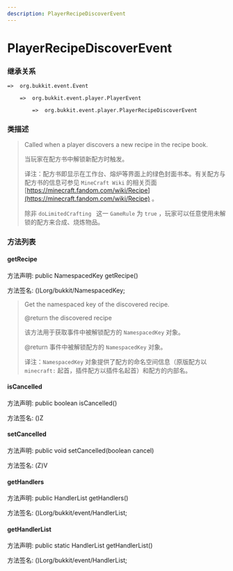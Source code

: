 ```yaml
---
description: PlayerRecipeDiscoverEvent
---
```


# PlayerRecipeDiscoverEvent

### 继承关系

    =>  org.bukkit.event.Event

        =>  org.bukkit.event.player.PlayerEvent

            =>  org.bukkit.event.player.PlayerRecipeDiscoverEvent

### 类描述

> Called when a player discovers a new recipe in the recipe book.
> 
> <p>
> 
> 当玩家在配方书中解锁新配方时触发。
> 
> <p>
> 
> 译注：配方书即显示在工作台、熔炉等界面上的绿色封面书本。有关配方与配方书的信息可参见 `MineCraft Wiki` 的相关页面 [https://minecraft.fandom.com/wiki/Recipe](https://minecraft.fandom.com/wiki/Recipe) 。
> 
> 除非 `doLimitedCrafting ` 这一 `GameRule` 为 `true` ，玩家可以任意使用未解锁的配方来合成、烧炼物品。 

### 方法列表

#### getRecipe

方法声明: public NamespacedKey getRecipe()

方法签名: ()Lorg/bukkit/NamespacedKey;

> Get the namespaced key of the discovered recipe.
> 
> @return the discovered recipe
> 
> <p>
> 
> 该方法用于获取事件中被解锁配方的 `NamespacedKey` 对象。
> 
> @return 事件中被解锁配方的 `NamespacedKey` 对象。
> 
> <p>
> 
> 译注：`NamespacedKey` 对象提供了配方的命名空间信息（原版配方以 `minecraft:` 起首，插件配方以插件名起首）和配方的内部名。

#### isCancelled

方法声明: public boolean isCancelled()

方法签名: ()Z

#### setCancelled

方法声明: public void setCancelled(boolean cancel)

方法签名: (Z)V

#### getHandlers

方法声明: public HandlerList getHandlers()

方法签名: ()Lorg/bukkit/event/HandlerList;

#### getHandlerList

方法声明: public static HandlerList getHandlerList()

方法签名: ()Lorg/bukkit/event/HandlerList;